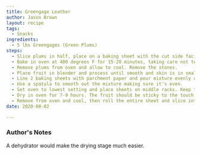 ```yaml
---
title: Greengage Leather
author: Jason Brown
layout: recipe
tags:
  - Snacks
ingredients:
  - 5 lbs Greengages (Green Plums)
steps:
  - Slice plums in half, place on a baking sheet with the cut side facing up.
  - Bake in oven at 400 degrees F for 15-20 minutes, taking care not to burn them.
  - Remove plums from oven and allow to cool. Remove the stones.
  - Place fruit in blender and process until smooth and skin is in small pieces.
  - Line 2 baking sheets with parchment paper and pour mixture evenly onto both sheets.
  - Use a spatula to smooth out the mixture making sure it's even.
  - Set oven to lowest setting and place sheets on middle racks. Keep the door open to help keep the temperature low.
  - Dry in oven for 7-9 hours. The fruit should be sticky to the touch but not squishy.
  - Remove from oven and cool, then roll the entire sheet and slice into strips.
date: 2020-08-02

---
```

### Author's Notes
A dehydrator would make the drying stage much easier.
